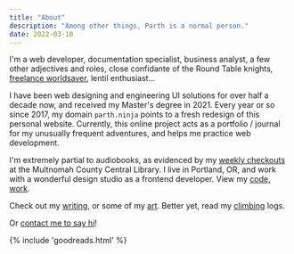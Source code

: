 ```yaml
---
title: "About"
description: "Among other things, Parth is a normal person."
date: 2022-03-10
---
```

I'm a web developer, documentation specialist, business analyst, a few other adjectives and roles, close confidante of the Round Table knights, <a href="/breathe" class="nolink">freelance worldsaver</a>, lentil enthusiast...

I have been web designing and engineering UI solutions for over half a decade now, and received my Master's degree in 2021. Every year or so since 2017, my domain `parth.ninja` points to a fresh redesign of this personal website. Currently, this online project acts as a portfolio / journal for my unusually frequent adventures, and helps me practice web development.

I'm extremely partial to audiobooks, as evidenced by my [weekly checkouts](https://www.goodreads.com/review/list/60162168-parth-shiralkar?shelf=audiobook) at the Multnomah County Central Library. I live in Portland, OR, and work with a wonderful design studio as a frontend developer. View my [code, work](/code).


Check out my [writing](/writing), or some of my [art](/art). Better yet, read my [climbing](/climbing) logs.

Or <span class="bold600"><a href="/hello">contact me to say hi</a></span>!

<div class="irevamp-mt-md irevamp-mb-md ">
{% include 'goodreads.html' %}
</div>
